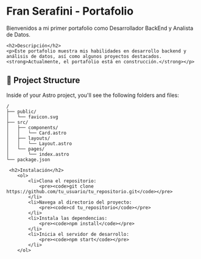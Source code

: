<h1>Fran Serafini - Portafolio</h1>
    <p>Bienvenidos a mi primer portafolio como Desarrollador BackEnd y Analista de Datos.</p>

    <h2>Descripción</h2>
    <p>Este portafolio muestra mis habilidades en desarrollo backend y análisis de datos, así como algunos proyectos destacados. <strong>Actualmente, el portafolio está en construcción.</strong></p>



## 🚀 Project Structure

Inside of your Astro project, you'll see the following folders and files:

```text
/
├── public/
│   └── favicon.svg
├── src/
│   ├── components/
│   │   └── Card.astro
│   ├── layouts/
│   │   └── Layout.astro
│   └── pages/
│       └── index.astro
└── package.json

 <h2>Instalación</h2>
    <ol>
        <li>Clona el repositorio:
            <pre><code>git clone https://github.com/tu_usuario/tu_repositorio.git</code></pre>
        </li>
        <li>Navega al directorio del proyecto:
            <pre><code>cd tu_repositorio</code></pre>
        </li>
        <li>Instala las dependencias:
            <pre><code>npm install</code></pre>
        </li>
        <li>Inicia el servidor de desarrollo:
            <pre><code>npm start</code></pre>
        </li>
    </ol>
